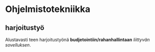 # Ohjelmistotekniikka

## harjoitustyö

Alustavasti teen harjoitustyönä
**budjetointiin/rahanhallintaan** *liittyvän sovelluksen*.
